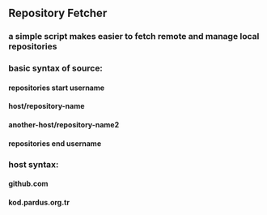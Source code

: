 ## Repository Fetcher
### a simple script makes easier to fetch remote and manage local repositories

### basic syntax of source:
#### repositories start username
#### host/repository-name
#### another-host/repository-name2
#### repositories end username
### host syntax:
#### github.com
#### kod.pardus.org.tr
